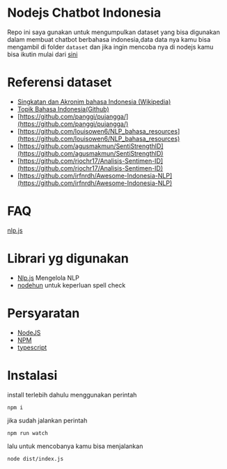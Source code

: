 # Nodejs Chatbot Indonesia
Repo ini saya gunakan untuk mengumpulkan dataset yang bisa digunakan dalam membuat chatbot berbahasa indonesia,data data nya kamu bisa mengambil di folder `dataset` dan jika ingin mencoba nya di nodejs kamu bisa ikutin mulai dari [sini](#instalasi)

# Referensi dataset
- [Singkatan dan Akronim bahasa Indonesia (Wikipedia)](https://id.wiktionary.org/wiki/Lampiran:Daftar_singkatan_dan_akronim_dalam_bahasa_Indonesia#A)
- [Topik Bahasa Indonesia(Github)](https://github.com/topics/bahasa-indonesia)
- [https://github.com/panggi/pujangga/](https://github.com/panggi/pujangga/)
- [https://github.com/louisowen6/NLP_bahasa_resources](https://github.com/louisowen6/NLP_bahasa_resources)
- [https://github.com/agusmakmun/SentiStrengthID](https://github.com/agusmakmun/SentiStrengthID)
- [https://github.com/riochr17/Analisis-Sentimen-ID](https://github.com/riochr17/Analisis-Sentimen-ID)
- [https://github.com/irfnrdh/Awesome-Indonesia-NLP](https://github.com/irfnrdh/Awesome-Indonesia-NLP)

# FAQ
[nlp.js](https://github.com/axa-group/nlp.js/issues/596#issuecomment-695044472)

# Librari yg digunakan
- [Nlp.js](https://github.com/axa-group/nlp.js) Mengelola NLP
- [nodehun](https://www.npmjs.com/package/nodehun) untuk keperluan spell check

# Persyaratan
- [NodeJS](https://nodejs.org/en/)
- [NPM](npmjs.com/)
- [typescript](https://www.typescriptlang.org/)

# Instalasi
install terlebih dahulu menggunakan perintah
```
npm i
```

jika sudah jalankan perintah
```
npm run watch
```

lalu untuk mencobanya kamu bisa menjalankan
```
node dist/index.js
```